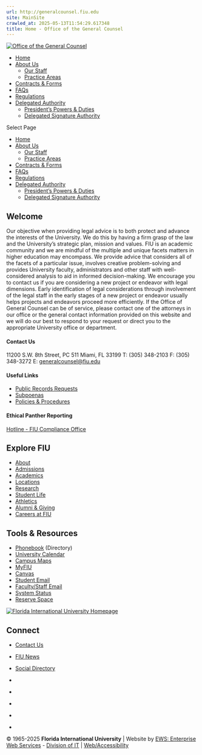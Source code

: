 ```yaml
---
url: http://generalcounsel.fiu.edu
site: MainSite
crawled_at: 2025-05-13T11:54:29.617348
title: Home - Office of the General Counsel
---
```


[ ![Office of the General Counsel](https://generalcounsel.fiu.edu/wp-content/uploads/2021/04/ogc-hrz-Color-rev.png) ](https://generalcounsel.fiu.edu/)
  * [Home](https://generalcounsel.fiu.edu/)
  * [About Us](https://generalcounsel.fiu.edu/about/)
    * [Our Staff](https://generalcounsel.fiu.edu/about/people/)
    * [Practice Areas](https://generalcounsel.fiu.edu/about/practice-areas/)
  * [Contracts & Forms](https://generalcounsel.fiu.edu/contract-forms/)
  * [FAQs](https://generalcounsel.fiu.edu/faqs/)
  * [Regulations](https://regulations.fiu.edu "Visit the Regulations Website")
  * [Delegated Authority](https://generalcounsel.fiu.edu/)
    * [President’s Powers & Duties](https://generalcounsel.fiu.edu/wp-content/uploads/2020/09/Presidents-Powers-Duties.pdf)
    * [Delegated Signature Authority](https://generalcounsel.fiu.edu/delegated-authority/)


Select Page
  * [Home](https://generalcounsel.fiu.edu/)
  * [About Us](https://generalcounsel.fiu.edu/about/)
    * [Our Staff](https://generalcounsel.fiu.edu/about/people/)
    * [Practice Areas](https://generalcounsel.fiu.edu/about/practice-areas/)
  * [Contracts & Forms](https://generalcounsel.fiu.edu/contract-forms/)
  * [FAQs](https://generalcounsel.fiu.edu/faqs/)
  * [Regulations](https://regulations.fiu.edu "Visit the Regulations Website")
  * [Delegated Authority](https://generalcounsel.fiu.edu/)
    * [President’s Powers & Duties](https://generalcounsel.fiu.edu/wp-content/uploads/2020/09/Presidents-Powers-Duties.pdf)
    * [Delegated Signature Authority](https://generalcounsel.fiu.edu/delegated-authority/)


## Welcome
Our objective when providing legal advice is to both protect and advance the interests of the University. We do this by having a firm grasp of the law and the University’s strategic plan, mission and values. FIU is an academic community and we are mindful of the multiple and unique facets matters in higher education may encompass. We provide advice that considers all of the facets of a particular issue, involves creative problem-solving and provides University faculty, administrators and other staff with well-considered analysis to aid in informed decision-making.
We encourage you to contact us if you are considering a new project or endeavor with legal dimensions. Early identification of legal considerations through involvement of the legal staff in the early stages of a new project or endeavor usually helps projects and endeavors proceed more efficiently.
If the Office of General Counsel can be of service, please contact one of the attorneys in our office or the general contact information provided on this website and we will do our best to respond to your request or direct you to the appropriate University office or department.
#### Contact Us
11200 S.W. 8th Street, PC 511 Miami, FL 33199 T: (305) 348-2103 F: (305) 348-3272 E: generalcounsel@fiu.edu
#### Useful Links
  * [Public Records Requests](https://generalcounsel.fiu.edu/faqs/)
  * [Subpoenas](https://generalcounsel.fiu.edu/faqs/)
  * [Policies & Procedures](https://policies.fiu.edu/)


#### Ethical Panther Reporting
[Hotline - FIU Compliance Office](https://compliance.fiu.edu/hotline/)
## Explore FIU
  * [About](https://fiu.edu/about/index.html)
  * [Admissions](https://fiu.edu/admissions/index.html)
  * [Academics](https://fiu.edu/academics/index.html)
  * [Locations](https://fiu.edu/locations/index.html)
  * [Research](https://fiu.edu/research/index.html)
  * [Student Life](https://fiu.edu/student-life/index.html)
  * [Athletics](https://fiu.edu/athletics/index.html)
  * [Alumni & Giving](https://fiu.edu/alumni-and-giving/index.html)
  * [Careers at FIU](https://hr.fiu.edu/careers/)


## Tools & Resources
  * [Phonebook](https://phonebook.fiu.edu) (Directory)
  * [University Calendar](https://calendar.fiu.edu/)
  * [Campus Maps](http://campusmaps.fiu.edu/)
  * [MyFIU](https://my.fiu.edu/)
  * [Canvas](https://fiu.instructure.com/)
  * [Student Email](http://panthermail.fiu.edu/)
  * [Faculty/Staff Email](http://mail.fiu.edu/)
  * [System Status](https://italerts.fiu.edu)
  * [Reserve Space](https://reservespace.fiu.edu/make-reservation/)


[ ![Florida International University Homepage](https://www.fiu.edu/_assets/images/logo.png) ](https://fiu.edu)
## Connect
  * [Contact Us](https://fiu.edu/about/contact-us/index.html)
  * [FIU News](https://news.fiu.edu/)
  * [Social Directory](http://social.fiu.edu)


  * [ ](https://www.facebook.com/floridainternational)
  * [ ](https://twitter.com/fiu)
  * [ ](https://www.instagram.com/fiuinstagram/)
  * [ ](https://www.youtube.com/user/FloridaInternational)
  * [ ](https://flickr.com/photos/fiu)


© 1965-2025 **Florida International University** |  Website by [EWS: Enterprise Web Services](https://ews.fiu.edu "Digital Interaction and Web Design Studio at FIU") - [Division of IT](https://it.fiu.edu/ "Division of Information Technology Website") | [Web/Accessibility](https://policies.fiu.edu/policy/755)
